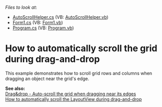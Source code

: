 <!-- default file list -->
*Files to look at*:

* [AutoScrollHelper.cs](./CS/AutoScrollTimer/AutoScrollHelper.cs) (VB: [AutoScrollHelper.vb](./VB/AutoScrollTimer/AutoScrollHelper.vb))
* [Form1.cs](./CS/AutoScrollTimer/Form1.cs) (VB: [Form1.vb](./VB/AutoScrollTimer/Form1.vb))
* [Program.cs](./CS/AutoScrollTimer/Program.cs) (VB: [Program.vb](./VB/AutoScrollTimer/Program.vb))
<!-- default file list end -->
# How to automatically scroll the grid during drag-and-drop


<p>This example demonstrates how to scroll grid rows and columns when dragging an object near the grid's edge.</p><p><strong>See also:</strong><br />
<a href="https://www.devexpress.com/Support/Center/p/A2109">Drag&drop - Auto-scroll the grid when dragging near its edges</a><br />
<a href="https://www.devexpress.com/Support/Center/p/E2414">How to automatically scroll the LayoutView during drag-and-drop</a></p>

<br/>


